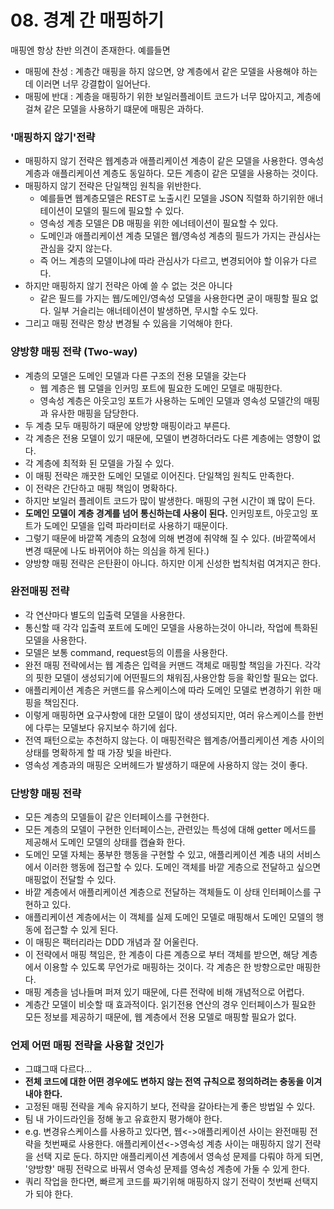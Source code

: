 # 08. 경계 간 매핑하기

매핑엔 항상 찬반 의견이 존재한다. 예를들면
- 매핑에 찬성 : 계층간 매핑을 하지 않으면, 양 계층에서 같은 모델을 사용해야 하는데 이러면 너무 강결합이 일어난다.
- 매핑에 반대 : 계층을 매핑하기 위한 보일러플레이트 코드가 너무 많아지고, 계층에 걸쳐 같은 모델을 사용하기 떄문에 매핑은 과하다.

### '매핑하지 않기'전략
- 매핑하지 않기 전략은 웹계층과 애플리케이션 계층이 같은 모델을 사용한다. 영속성 계층과 애플리케이션 계층도 동일하다. 모든 계층이 같은 모델을 사용하는 것이다.
- 매핑하지 않기 전략은 단일책임 원칙을 위반한다.
   - 예를들면 웹계층모델은 REST로 노출시킨 모델을 JSON 직렬화 하기위한 애너테이션이 모델의 필드에 필요할 수 있다.
   - 영속성 계층 모델은 DB 매핑을 위한 에너테이션이 필요할 수 있다.
   - 도메인과 애플리케이션 계층 모델은 웹/영속성 계층의 필드가 가지는 관심사는 관심을 갖지 않는다. 
   - 즉 어느 계층의 모델이냐에 따라 관심사가 다르고, 변경되어야 할 이유가 다르다.
- 하지만 매핑하지 않기 전략은 아예 쓸 수 없는 것은 아니다
   - 같은 필드를 가지는 웹/도메인/영속성 모델을 사용한다면 굳이 매핑할 필요 없다. 일부 거슬리는 애너테이션이 발생하면, 무시할 수도 있다.
- 그리고 매핑 전략은 항상 변경될 수 있음을 기억해야 한다.

### 양방향 매핑 전략 (Two-way)
- 계층의 모델은 도메인 모델과 다른 구조의 전용 모델을 갖는다
   - 웹 계층은 웹 모델을 인커밍 포트에 필요한 도메인 모델로 매핑한다.
   - 영속성 계층은 아웃고잉 포트가 사용하는 도메인 모델과 영속성 모델간의 매핑과 유사한 매핑을 담당한다.
- 두 계층 모두 매핑하기 때문에 양방향 매핑이라고 부른다.
- 각 계층은 전용 모델이 있기 때문에, 모델이 변경하더라도 다른 계층에는 영향이 없다. 
- 각 계층에 최적화 된 모델을 가질 수 있다.
- 이 매핑 전략은 깨끗한 도메인 모델로 이어진다. 단일책임 원칙도 만족한다.
- 이 전략은 간단하고 매핑 책임이 명확하다.
- 하지만 보일러 플레이트 코드가 많이 발생한다. 매핑의 구현 시간이 꽤 많이 든다.
- **도메인 모델이 계층 경계를 넘어 통신하는데 사용이 된다.** 인커밍포트, 아웃고잉 포트가 도메인 모델을 입력 파라미터로 사용하기 때문이다.
- 그렇기 때문에 바깥쪽 계층의 요청에 의해 변경에 취약해 질 수 있다. (바깥쪽에서 변경 때문에 나도 바뀌어야 하는 의심을 하게 된다.)
- 양방향 매핑 전략은 은탄환이 아니다. 하지만 이게 신성한 법칙처럼 여겨지곤 한다.

### 완전매핑 전략
- 각 연산마다 별도의 입출력 모델을 사용한다.
- 통신할 때 각각 입출력 포트에 도메인 모델을 사용하는것이 아니라, 작업에 특화된 모델을 사용한다.
- 모델은 보통 command, request등의 이름을 사용한다.
- 완전 매핑 전략에서는 웹 계층은 입력을 커맨드 객체로 매핑할 책임을 가진다. 각각의 핏한 모델이 생성되기에 어떤필드의 채워짐,사용안함 등을 확인할 필요는 없다.
- 애플리케이션 계층은 커맨드를 유스케이스에 따라 도메인 모델로 변경하기 위한 매핑을 책임진다.
- 이렇게 매핑하면 요구사항에 대한 모델이 많이 생성되지만, 여러 유스케이스를 한번에 다루는 모델보다 유지보수 하기에 쉽다.
- 전역 패턴으로눈 추천하지 않는다. 이 매핑전략은 웹계층/어플리케이션 계층 사이의 상태를 명확하게 할 때 가장 빛을 바란다.
- 영속성 계층과의 매핑은 오버헤드가 발생하기 때문에 사용하지 않는 것이 좋다.

### 단방향 매핑 전략
- 모든 계층의 모델들이 같은 인터페이스를 구현한다.
- 모든 계층의 모델이 구현한 인터페이스는, 관련있는 특성에 대해 getter 메서드를 제공해서 도메인 모델의 상태를 캡슐화 한다.
- 도메인 모델 자체는 풍부한 행동을 구현할 수 있고, 애플리케이션 계층 내의  서비스에서 이러한 행동에 접근할 수 있다. 도메인 객체를 바깥 게층으로 전달하고 싶으면 매핑없이 전달할 수 있다.
- 바깥 계층에서 애플리케이션 계층으로 전달하는 객체들도 이 상태 인터페이스를 구현하고 있다.
- 애플리케이션 계층에서는 이 객체를 실제 도메인 모델로 매핑해서 도메인 모델의 행동에 접근할 수 있게 된다.
- 이 매핑은 팩터리라는 DDD 개념과 잘 어울린다.
- 이 전략에서 매핑 책임은, 한 계층이 다른 계층으로 부터 객체를 받으면, 해당 계층에서 이용할 수 있도록 무언가로 매핑하는 것이다. 각 계층은 한 방향으로만 매핑한다.
- 매핑 계층을 넘나들며 퍼져 있기 때문에, 다른 전략에 비해 개념적으로 어렵다.
- 계층간 모델이 비슷할 때 효과적이다. 읽기전용 연산의 경우 인터페이스가 필요한 모든 정보를 제공하기 때문에, 웹 계층에서 전용 모델로 매핑할 필요가 없다.

### 언제 어떤 매핑 전략을 사용할 것인가
- 그떄그때 다르다...
- **전체 코드에 대한 어떤 경우에도 변하지 않는 전역 규칙으로 정의하려는 충동을 이겨내야 한다.**
- 고정된 매핑 전략을 계속 유지하기 보다, 전략을 갈아타는게 좋은 방법일 수 있다.
- 팀 내 가이드라인을 정해 놓고 유효한지 평가해야 한다.
- e.g. 변경유스케이스를 사용하고 있다면, 웹<->애플리케이션 사이는 완전매핑 전략을 첫번째로 사용한다. 애플리케이션<->영속성 계층 사이는 매핑하지 않기 전략을 선택
  지로 둔다. 하지만 애플리케이션 계층에서 영속성 문제를 다뤄야 하게 되면, '양방향' 매핑 전략으로 바꿔서 영속성 문제를 영속성 계층에 가둘 수 있게 한다.
- 쿼리 작업을 한다면, 빠르게 코드를 짜기위해 매핑하지 않기 전략이 첫번째 선택지가 되야 한다.
